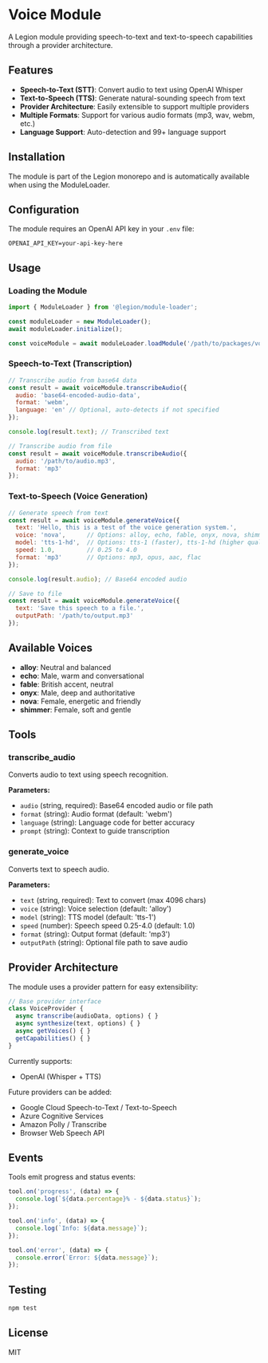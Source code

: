 # Voice Module

A Legion module providing speech-to-text and text-to-speech capabilities through a provider architecture.

## Features

- **Speech-to-Text (STT)**: Convert audio to text using OpenAI Whisper
- **Text-to-Speech (TTS)**: Generate natural-sounding speech from text
- **Provider Architecture**: Easily extensible to support multiple providers
- **Multiple Formats**: Support for various audio formats (mp3, wav, webm, etc.)
- **Language Support**: Auto-detection and 99+ language support

## Installation

The module is part of the Legion monorepo and is automatically available when using the ModuleLoader.

## Configuration

The module requires an OpenAI API key in your `.env` file:

```env
OPENAI_API_KEY=your-api-key-here
```

## Usage

### Loading the Module

```javascript
import { ModuleLoader } from '@legion/module-loader';

const moduleLoader = new ModuleLoader();
await moduleLoader.initialize();

const voiceModule = await moduleLoader.loadModule('/path/to/packages/voice');
```

### Speech-to-Text (Transcription)

```javascript
// Transcribe audio from base64 data
const result = await voiceModule.transcribeAudio({
  audio: 'base64-encoded-audio-data',
  format: 'webm',
  language: 'en' // Optional, auto-detects if not specified
});

console.log(result.text); // Transcribed text

// Transcribe audio from file
const result = await voiceModule.transcribeAudio({
  audio: '/path/to/audio.mp3',
  format: 'mp3'
});
```

### Text-to-Speech (Voice Generation)

```javascript
// Generate speech from text
const result = await voiceModule.generateVoice({
  text: 'Hello, this is a test of the voice generation system.',
  voice: 'nova',      // Options: alloy, echo, fable, onyx, nova, shimmer
  model: 'tts-1-hd',  // Options: tts-1 (faster), tts-1-hd (higher quality)
  speed: 1.0,         // 0.25 to 4.0
  format: 'mp3'       // Options: mp3, opus, aac, flac
});

console.log(result.audio); // Base64 encoded audio

// Save to file
const result = await voiceModule.generateVoice({
  text: 'Save this speech to a file.',
  outputPath: '/path/to/output.mp3'
});
```

## Available Voices

- **alloy**: Neutral and balanced
- **echo**: Male, warm and conversational
- **fable**: British accent, neutral
- **onyx**: Male, deep and authoritative
- **nova**: Female, energetic and friendly
- **shimmer**: Female, soft and gentle

## Tools

### transcribe_audio

Converts audio to text using speech recognition.

**Parameters:**
- `audio` (string, required): Base64 encoded audio or file path
- `format` (string): Audio format (default: 'webm')
- `language` (string): Language code for better accuracy
- `prompt` (string): Context to guide transcription

### generate_voice

Converts text to speech audio.

**Parameters:**
- `text` (string, required): Text to convert (max 4096 chars)
- `voice` (string): Voice selection (default: 'alloy')
- `model` (string): TTS model (default: 'tts-1')
- `speed` (number): Speech speed 0.25-4.0 (default: 1.0)
- `format` (string): Output format (default: 'mp3')
- `outputPath` (string): Optional file path to save audio

## Provider Architecture

The module uses a provider pattern for easy extensibility:

```javascript
// Base provider interface
class VoiceProvider {
  async transcribe(audioData, options) { }
  async synthesize(text, options) { }
  async getVoices() { }
  getCapabilities() { }
}
```

Currently supports:
- OpenAI (Whisper + TTS)

Future providers can be added:
- Google Cloud Speech-to-Text / Text-to-Speech
- Azure Cognitive Services
- Amazon Polly / Transcribe
- Browser Web Speech API

## Events

Tools emit progress and status events:

```javascript
tool.on('progress', (data) => {
  console.log(`${data.percentage}% - ${data.status}`);
});

tool.on('info', (data) => {
  console.log(`Info: ${data.message}`);
});

tool.on('error', (data) => {
  console.error(`Error: ${data.message}`);
});
```

## Testing

```bash
npm test
```

## License

MIT